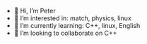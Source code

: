 - 👋 Hi, I’m Peter
- 👀 I’m interested in: match, physics, linux
- 🌱 I’m currently learning: C++, linux, English
- 💞️ I’m looking to collaborate on C++

<!---
Piotrxm/Piotrxm is a ✨ special ✨ repository because its `README.md` (this file) appears on your GitHub profile.
You can click the Preview link to take a look at your changes.
--->
